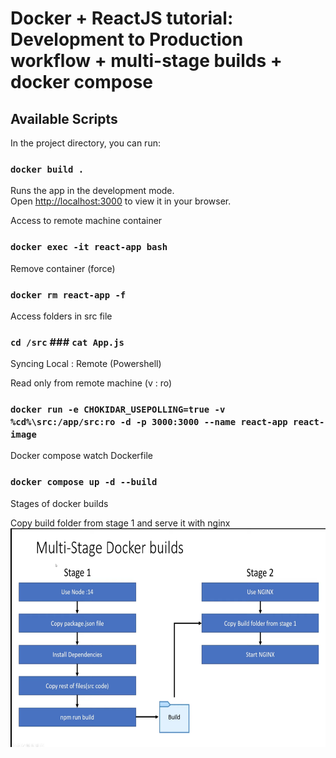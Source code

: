 # Docker + ReactJS tutorial: Development to Production workflow + multi-stage builds + docker compose

## Available Scripts

In the project directory, you can run:

### `docker build .`

Runs the app in the development mode.\
Open [http://localhost:3000](http://localhost:3000) to view it in your browser.

Access to remote machine container
### `docker exec -it react-app bash`

Remove container (force)
### `docker rm react-app -f`

Access folders in src file
### `cd /src` ### `cat App.js`

Syncing Local : Remote (Powershell)

<!-- ### `docker run -v CHOKIDAR_USEPOLLING=true ${pwd}:/app -d -p 3000:3000 --name react-app react-image`

Syncing Local : Remote (CMD)

### `docker run -v CHOKIDAR_USEPOLLING=true %cd%:/app -d -p 3000:3000 --name react-app react-image`

Syncing Local : Remote (Linux)

### `docker run -v CHOKIDAR_USEPOLLING=true $(pwd):/app -d -p 3000:3000 --name react-app react-image`
-->

Read only from remote machine (v : ro)

### `docker run -e CHOKIDAR_USEPOLLING=true -v %cd%\src:/app/src:ro -d -p 3000:3000 --name react-app react-image`


Docker compose watch Dockerfile

### `docker compose up -d --build`

Stages of docker builds

Copy build folder from stage 1 and serve it with nginx 
<img src="./public/docker-react-stages.png" width="700" height="350" />